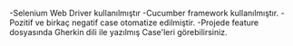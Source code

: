 -Selenium Web Driver kullanılmıştır
-Cucumber framework kullanılmıştır.
-Pozitif ve birkaç negatif case otomatize edilmiştir.
-Projede feature dosyasında Gherkin dili ile yazılmış Case'leri görebilirsiniz.
